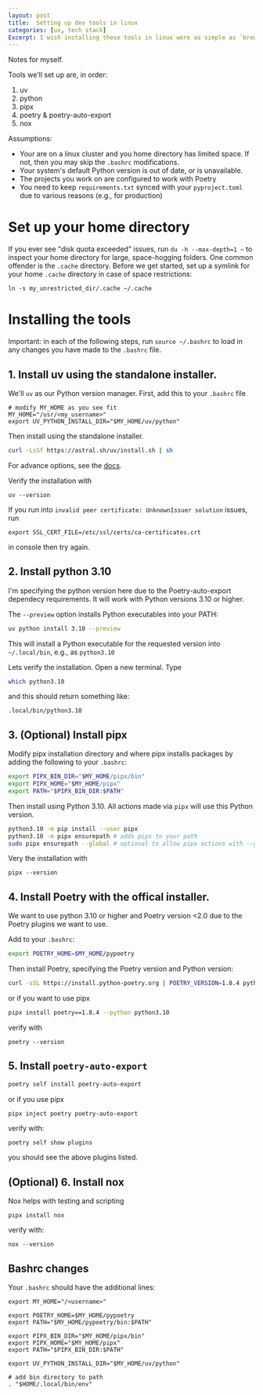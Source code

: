```yaml
---
layout: post
title:  Setting up dev tools in linux
categories: [uv, tech stack]
Excerpt: I wish installing these tools in linux were as simple as `brew/chocolatey/npm install xyz`
---
```

Notes for myself.

Tools we'll set up are, in order:
1. uv
2. python
3. pipx
4. poetry & poetry-auto-export
5. nox

Assumptions:
* Your are on a linux cluster and you home directory has limited space. If not, then you may skip the `.bashrc` modifications.
* Your system's default Python version is out of date, or is unavailable.
* The projects you work on are configured to work with Poetry
* You need to keep `requirements.txt` synced with your `pyproject.toml` due to various reasons (e.g., for production)

# Set up your home directory
If you ever see "disk quota exceeded" issues, run `du -h --max-depth=1 ~` to inspect your home directory for large, space-hogging folders. One common offender is the `.cache` directory. Before we get started, set up a symlink for your home `.cache` directory in case of space restrictions:
```
ln -s my_unrestricted_dir/.cache ~/.cache
```

# Installing the tools
Important: in each of the following steps, run `source ~/.bashrc` to load in any changes you have made to the `.bashrc` file.

## 1. Install uv using the standalone installer.
We'll `uv` as our Python version manager. First, add this to your `.bashrc` file
```
# modify MY_HOME as you see fit
MY_HOME="/usr/<my_username>"
export UV_PYTHON_INSTALL_DIR="$MY_HOME/uv/python"
```
Then install using the standalone installer. 
```sh
curl -LsSf https://astral.sh/uv/install.sh | sh
```
For advance options, see the [docs](https://docs.astral.sh/uv/getting-started/installation/).

Verify the installation with
```
uv --version
```

If you run into `invalid peer certificate: UnknownIssuer solution` issues, run 
```
export SSL_CERT_FILE=/etc/ssl/certs/ca-certificates.crt 
```
in console then try again.

## 2. Install python 3.10
I'm specifying the python version here due to the Poetry-auto-export dependecy requirements. It will work with Python versions 3.10 or higher.

The `--preview` option installs Python executables into your PATH:
```sh
uv python install 3.10 --preview
```
This will install a Python executable for the requested version into `~/.local/bin`, e.g., as `python3.10`

Lets verify the installation. Open a new terminal. Type
```sh
which python3.10
```
and this should return something like:
```
.local/bin/python3.10
```
## 3. (Optional) Install pipx
Modify pipx installation directory and where pipx installs packages by adding the following to your `.bashrc`:
```sh
export PIPX_BIN_DIR="$MY_HOME/pipx/bin"
export PIPX_HOME="$MY_HOME/pipx"
export PATH="$PIPX_BIN_DIR:$PATH"
```
Then install using Python 3.10. All actions made via `pipx` will use this Python version.
```sh
python3.10 -m pip install --user pipx
python3.10 -m pipx ensurepath # adds pipx to your path
sudo pipx ensurepath --global # optional to allow pipx actions with --global argument
```
Very the installation with
```
pipx --version
```

## 4. Install Poetry with the offical installer. 

We want to use python 3.10 or higher and Poetry version <2.0 due to the Poetry plugins we want to use.

Add to your `.bashrc`:
```sh
export POETRY_HOME=$MY_HOME/pypoetry
```

Then install Poetry, specifying the Poetry version and Python version:
```sh
curl -sSL https://install.python-poetry.org | POETRY_VERSION=1.8.4 python3.10 -
```
or if you want to use pipx
```sh
pipx install poetry==1.8.4 --python python3.10
```
verify with
```
poetry --version
```

## 5. Install `poetry-auto-export`
```sh
poetry self install poetry-auto-export
```
or if you use pipx
```sh
pipx inject poetry poetry-auto-export
```
verify with:
```
poetry self show plugins
```
you should see the above plugins listed.

## (Optional) 6. Install nox
Nox helps with testing and scripting
```
pipx install nox
```
verify with:
```
nox --version
```

## Bashrc changes
Your `.bashrc` should have the additional lines:
```
export MY_HOME="/<username>"

export POETRY_HOME=$MY_HOME/pypoetry
export PATH="$MY_HOME/pypoetry/bin:$PATH"

export PIPX_BIN_DIR="$MY_HOME/pipx/bin"
export PIPX_HOME="$MY_HOME/pipx"
export PATH="$PIPX_BIN_DIR:$PATH"

export UV_PYTHON_INSTALL_DIR="$MY_HOME/uv/python"

# add bin directory to path
. "$HOME/.local/bin/env"
```
